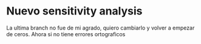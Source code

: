 # Nuevo sensitivity analysis

La ultima branch no fue de mi agrado, quiero cambiarlo y volver a empezar de ceros. 
Ahora si no tiene errores ortograficos
